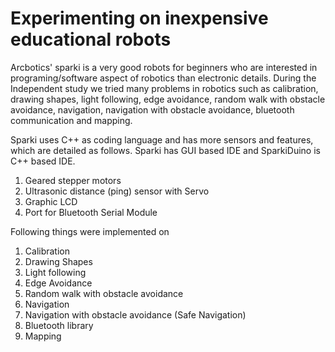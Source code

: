 # Experimenting on inexpensive educational robots

Arcbotics' sparki is a very good robots for beginners who are interested in programing/software aspect of robotics than electronic details. During the Independent study we tried many problems in robotics such as calibration, drawing shapes, light following, edge
avoidance, random walk with obstacle avoidance, navigation, navigation with obstacle avoidance, bluetooth communication and mapping.

Sparki uses C++ as coding language and has more sensors and features, which are detailed as follows. Sparki has GUI based IDE and SparkiDuino is C++ based IDE.
  
  1. Geared stepper motors
  2. Ultrasonic distance (ping) sensor with Servo
  3. Graphic LCD
  4. Port for Bluetooth Serial Module

Following things were implemented on 
  1. Calibration
  2. Drawing Shapes
  3. Light following
  4. Edge Avoidance
  5. Random walk with obstacle avoidance
  6. Navigation
  7. Navigation with obstacle avoidance (Safe Navigation)
  8. Bluetooth library
  9. Mapping
